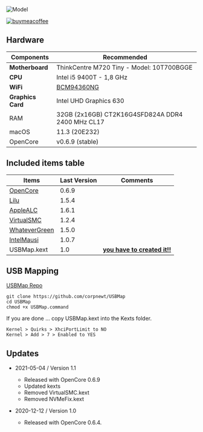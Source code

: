 ![Model](https://www.e-systems.de/media/image/a7/d3/9d/Lenovo-Thinkcentre-M720-Tiny-9qgYqmRzVSO0xo.png)


[![buymeacoffee](https://i.imgur.com/iYsbmQO.png)](https://www.buymeacoffee.com/vanpham)

## Hardware
Components | Recommended
------------ | -------------
**Motherboard** | ThinkCentre M720 Tiny - Model: 10T700BGGE
**CPU** | Intel i5 9400T - 1,8 GHz
**WiFi** | [BCM94360NG](https://www.aliexpress.com/item/4001120137796.html?)
**Graphics Card** | Intel UHD Graphics 630
RAM | 32GB (2x16GB) CT2K16G4SFD824A DDR4 2400 MHz CL17
macOS | 11.3 (20E232)
OpenCore | v0.6.9 (stable)


## Included items table
Items | Last Version | Comments
------------ | ------------- | -------------
[OpenCore](https://github.com/acidanthera/OpenCorePkg/releases) | 0.6.9 |
[Lilu](https://github.com/acidanthera/Lilu/releases/latest) | 1.5.4 | 
[AppleALC](https://github.com/acidanthera/AppleALC/releases/latest) | 1.6.1 |
[VirtualSMC](https://github.com/acidanthera/VirtualSMC/releases/latest) | 1.2.4 |
[WhateverGreen](https://github.com/acidanthera/whatevergreen/releases/latest) | 1.5.0 |
[IntelMausi](https://github.com/acidanthera/IntelMausi) | 1.0.7 |
USBMap.kext | 1.0 | **[you have to created it!!](https://github.com/corpnewt/USBMap)**

## USB Mapping

[USBMap Repo](https://github.com/corpnewt/USBMap)

    git clone https://github.com/corpnewt/USBMap
    cd USBMap
    chmod +x USBMap.command

If you are done ... copy USBMap.kext into the Kexts folder.

    Kernel > Quirks > XhciPortLimit to NO
    Kernel > Add > 7 > Enabled to YES

## Updates
* 2021-05-04 / Version 1.1 
	- Released with OpenCore 0.6.9
	- Updated kexts
	- Removed VirtualSMC.kext
	- Removed NVMeFix.kext

* 2020-12-12 / Version 1.0
	- Released with OpenCore 0.6.4.
